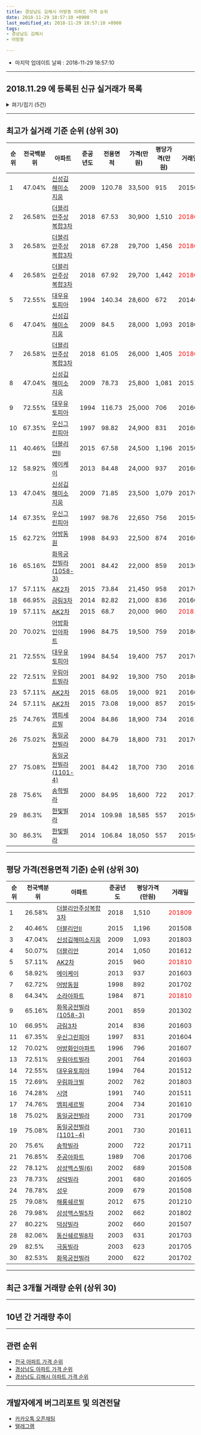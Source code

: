 ```yaml
---
title: 경상남도 김해시 어방동 아파트 가격 순위
date: 2018-11-29 18:57:10 +0900
last_modified_at: 2018-11-29 18:57:10 +0900
tags:
- 경상남도 김해시
- 어방동

---
```


* 마지막 업데이트 날짜 : 2018-11-29 18:57:10

---

## 2018.11.29 에 등록된 신규 실거래가 목록

<details>
<summary>펴기/접기 (5건)</summary>
<div markdown="1">

|아파트|준공년도|전용면적|가격(만원)|평당가격(만원)|거래일|전국백분위|
|---|---|---|---|---|---|---|
|[대우유토피아](https://search.naver.com/search.naver?query=%EA%B2%BD%EC%83%81%EB%82%A8%EB%8F%84+%EA%B9%80%ED%95%B4%EC%8B%9C+%EC%96%B4%EB%B0%A9%EB%8F%99+%EB%8C%80%EC%9A%B0%EC%9C%A0%ED%86%A0%ED%94%BC%EC%95%84)|1994|59.99|9,500|522|<span style="color:red">201811</span>|72.55%|
|[대우유토피아](https://search.naver.com/search.naver?query=%EA%B2%BD%EC%83%81%EB%82%A8%EB%8F%84+%EA%B9%80%ED%95%B4%EC%8B%9C+%EC%96%B4%EB%B0%A9%EB%8F%99+%EB%8C%80%EC%9A%B0%EC%9C%A0%ED%86%A0%ED%94%BC%EC%95%84)|1994|77.56|13,300|565|<span style="color:red">201811</span>|72.55%|
|[대우유토피아](https://search.naver.com/search.naver?query=%EA%B2%BD%EC%83%81%EB%82%A8%EB%8F%84+%EA%B9%80%ED%95%B4%EC%8B%9C+%EC%96%B4%EB%B0%A9%EB%8F%99+%EB%8C%80%EC%9A%B0%EC%9C%A0%ED%86%A0%ED%94%BC%EC%95%84)|1994|84.54|15,300|597|<span style="color:red">201811</span>|72.55%|
|[어방화인아파트](https://search.naver.com/search.naver?query=%EA%B2%BD%EC%83%81%EB%82%A8%EB%8F%84+%EA%B9%80%ED%95%B4%EC%8B%9C+%EC%96%B4%EB%B0%A9%EB%8F%99+%EC%96%B4%EB%B0%A9%ED%99%94%EC%9D%B8%EC%95%84%ED%8C%8C%ED%8A%B8)|1996|59.84|11,600|639|<span style="color:red">201811</span>|70.02%|
|[효성빌라](https://search.naver.com/search.naver?query=%EA%B2%BD%EC%83%81%EB%82%A8%EB%8F%84+%EA%B9%80%ED%95%B4%EC%8B%9C+%EC%96%B4%EB%B0%A9%EB%8F%99+%ED%9A%A8%EC%84%B1%EB%B9%8C%EB%9D%BC)|2002|84.88|16,000|622|<span style="color:red">201811</span>|82.59%|


</div>
</details>

---

## 최고가 실거래 기준 순위 (상위 30)


|순위|전국백분위|아파트|준공년도|전용면적|가격(만원)|평당가격(만원)|거래일|
|---|---|---|---|---|---|---|---|
|1|47.04%|[신성김해미소지움](https://search.naver.com/search.naver?query=%EA%B2%BD%EC%83%81%EB%82%A8%EB%8F%84+%EA%B9%80%ED%95%B4%EC%8B%9C+%EC%96%B4%EB%B0%A9%EB%8F%99+%EC%8B%A0%EC%84%B1%EA%B9%80%ED%95%B4%EB%AF%B8%EC%86%8C%EC%A7%80%EC%9B%80)|2009|120.78|33,500|915|201504|
|2|26.58%|[더블리안주상복합3차](https://search.naver.com/search.naver?query=%EA%B2%BD%EC%83%81%EB%82%A8%EB%8F%84+%EA%B9%80%ED%95%B4%EC%8B%9C+%EC%96%B4%EB%B0%A9%EB%8F%99+%EB%8D%94%EB%B8%94%EB%A6%AC%EC%95%88%EC%A3%BC%EC%83%81%EB%B3%B5%ED%95%A93%EC%B0%A8)|2018|67.53|30,900|1,510|<span style="color:red">201809</span>|
|3|26.58%|[더블리안주상복합3차](https://search.naver.com/search.naver?query=%EA%B2%BD%EC%83%81%EB%82%A8%EB%8F%84+%EA%B9%80%ED%95%B4%EC%8B%9C+%EC%96%B4%EB%B0%A9%EB%8F%99+%EB%8D%94%EB%B8%94%EB%A6%AC%EC%95%88%EC%A3%BC%EC%83%81%EB%B3%B5%ED%95%A93%EC%B0%A8)|2018|67.28|29,700|1,456|<span style="color:red">201809</span>|
|4|26.58%|[더블리안주상복합3차](https://search.naver.com/search.naver?query=%EA%B2%BD%EC%83%81%EB%82%A8%EB%8F%84+%EA%B9%80%ED%95%B4%EC%8B%9C+%EC%96%B4%EB%B0%A9%EB%8F%99+%EB%8D%94%EB%B8%94%EB%A6%AC%EC%95%88%EC%A3%BC%EC%83%81%EB%B3%B5%ED%95%A93%EC%B0%A8)|2018|67.92|29,700|1,442|<span style="color:red">201809</span>|
|5|72.55%|[대우유토피아](https://search.naver.com/search.naver?query=%EA%B2%BD%EC%83%81%EB%82%A8%EB%8F%84+%EA%B9%80%ED%95%B4%EC%8B%9C+%EC%96%B4%EB%B0%A9%EB%8F%99+%EB%8C%80%EC%9A%B0%EC%9C%A0%ED%86%A0%ED%94%BC%EC%95%84)|1994|140.34|28,600|672|201408|
|6|47.04%|[신성김해미소지움](https://search.naver.com/search.naver?query=%EA%B2%BD%EC%83%81%EB%82%A8%EB%8F%84+%EA%B9%80%ED%95%B4%EC%8B%9C+%EC%96%B4%EB%B0%A9%EB%8F%99+%EC%8B%A0%EC%84%B1%EA%B9%80%ED%95%B4%EB%AF%B8%EC%86%8C%EC%A7%80%EC%9B%80)|2009|84.5|28,000|1,093|201803|
|7|26.58%|[더블리안주상복합3차](https://search.naver.com/search.naver?query=%EA%B2%BD%EC%83%81%EB%82%A8%EB%8F%84+%EA%B9%80%ED%95%B4%EC%8B%9C+%EC%96%B4%EB%B0%A9%EB%8F%99+%EB%8D%94%EB%B8%94%EB%A6%AC%EC%95%88%EC%A3%BC%EC%83%81%EB%B3%B5%ED%95%A93%EC%B0%A8)|2018|61.05|26,000|1,405|<span style="color:red">201809</span>|
|8|47.04%|[신성김해미소지움](https://search.naver.com/search.naver?query=%EA%B2%BD%EC%83%81%EB%82%A8%EB%8F%84+%EA%B9%80%ED%95%B4%EC%8B%9C+%EC%96%B4%EB%B0%A9%EB%8F%99+%EC%8B%A0%EC%84%B1%EA%B9%80%ED%95%B4%EB%AF%B8%EC%86%8C%EC%A7%80%EC%9B%80)|2009|78.73|25,800|1,081|201510|
|9|72.55%|[대우유토피아](https://search.naver.com/search.naver?query=%EA%B2%BD%EC%83%81%EB%82%A8%EB%8F%84+%EA%B9%80%ED%95%B4%EC%8B%9C+%EC%96%B4%EB%B0%A9%EB%8F%99+%EB%8C%80%EC%9A%B0%EC%9C%A0%ED%86%A0%ED%94%BC%EC%95%84)|1994|116.73|25,000|706|201604|
|10|67.35%|[우신그린피아](https://search.naver.com/search.naver?query=%EA%B2%BD%EC%83%81%EB%82%A8%EB%8F%84+%EA%B9%80%ED%95%B4%EC%8B%9C+%EC%96%B4%EB%B0%A9%EB%8F%99+%EC%9A%B0%EC%8B%A0%EA%B7%B8%EB%A6%B0%ED%94%BC%EC%95%84)|1997|98.82|24,900|831|201604|
|11|40.46%|[더블리안Ⅱ](https://search.naver.com/search.naver?query=%EA%B2%BD%EC%83%81%EB%82%A8%EB%8F%84+%EA%B9%80%ED%95%B4%EC%8B%9C+%EC%96%B4%EB%B0%A9%EB%8F%99+%EB%8D%94%EB%B8%94%EB%A6%AC%EC%95%88%E2%85%A1)|2015|67.58|24,500|1,196|201508|
|12|58.92%|[에이케이](https://search.naver.com/search.naver?query=%EA%B2%BD%EC%83%81%EB%82%A8%EB%8F%84+%EA%B9%80%ED%95%B4%EC%8B%9C+%EC%96%B4%EB%B0%A9%EB%8F%99+%EC%97%90%EC%9D%B4%EC%BC%80%EC%9D%B4)|2013|84.48|24,000|937|201603|
|13|47.04%|[신성김해미소지움](https://search.naver.com/search.naver?query=%EA%B2%BD%EC%83%81%EB%82%A8%EB%8F%84+%EA%B9%80%ED%95%B4%EC%8B%9C+%EC%96%B4%EB%B0%A9%EB%8F%99+%EC%8B%A0%EC%84%B1%EA%B9%80%ED%95%B4%EB%AF%B8%EC%86%8C%EC%A7%80%EC%9B%80)|2009|71.85|23,500|1,079|201704|
|14|67.35%|[우신그린피아](https://search.naver.com/search.naver?query=%EA%B2%BD%EC%83%81%EB%82%A8%EB%8F%84+%EA%B9%80%ED%95%B4%EC%8B%9C+%EC%96%B4%EB%B0%A9%EB%8F%99+%EC%9A%B0%EC%8B%A0%EA%B7%B8%EB%A6%B0%ED%94%BC%EC%95%84)|1997|98.76|22,650|756|201504|
|15|62.72%|[어방동원](https://search.naver.com/search.naver?query=%EA%B2%BD%EC%83%81%EB%82%A8%EB%8F%84+%EA%B9%80%ED%95%B4%EC%8B%9C+%EC%96%B4%EB%B0%A9%EB%8F%99+%EC%96%B4%EB%B0%A9%EB%8F%99%EC%9B%90)|1998|84.93|22,500|874|201602|
|16|65.16%|[화목궁전빌라(1058-3)](https://search.naver.com/search.naver?query=%EA%B2%BD%EC%83%81%EB%82%A8%EB%8F%84+%EA%B9%80%ED%95%B4%EC%8B%9C+%EC%96%B4%EB%B0%A9%EB%8F%99+%ED%99%94%EB%AA%A9%EA%B6%81%EC%A0%84%EB%B9%8C%EB%9D%BC%281058-3%29)|2001|84.42|22,000|859|201302|
|17|57.11%|[AK2차](https://search.naver.com/search.naver?query=%EA%B2%BD%EC%83%81%EB%82%A8%EB%8F%84+%EA%B9%80%ED%95%B4%EC%8B%9C+%EC%96%B4%EB%B0%A9%EB%8F%99+AK2%EC%B0%A8)|2015|73.84|21,450|958|201706|
|18|66.95%|[금림3차](https://search.naver.com/search.naver?query=%EA%B2%BD%EC%83%81%EB%82%A8%EB%8F%84+%EA%B9%80%ED%95%B4%EC%8B%9C+%EC%96%B4%EB%B0%A9%EB%8F%99+%EA%B8%88%EB%A6%BC3%EC%B0%A8)|2014|82.82|21,000|836|201603|
|19|57.11%|[AK2차](https://search.naver.com/search.naver?query=%EA%B2%BD%EC%83%81%EB%82%A8%EB%8F%84+%EA%B9%80%ED%95%B4%EC%8B%9C+%EC%96%B4%EB%B0%A9%EB%8F%99+AK2%EC%B0%A8)|2015|68.7|20,000|960|<span style="color:red">201810</span>|
|20|70.02%|[어방화인아파트](https://search.naver.com/search.naver?query=%EA%B2%BD%EC%83%81%EB%82%A8%EB%8F%84+%EA%B9%80%ED%95%B4%EC%8B%9C+%EC%96%B4%EB%B0%A9%EB%8F%99+%EC%96%B4%EB%B0%A9%ED%99%94%EC%9D%B8%EC%95%84%ED%8C%8C%ED%8A%B8)|1996|84.75|19,500|759|201802|
|21|72.55%|[대우유토피아](https://search.naver.com/search.naver?query=%EA%B2%BD%EC%83%81%EB%82%A8%EB%8F%84+%EA%B9%80%ED%95%B4%EC%8B%9C+%EC%96%B4%EB%B0%A9%EB%8F%99+%EB%8C%80%EC%9A%B0%EC%9C%A0%ED%86%A0%ED%94%BC%EC%95%84)|1994|84.54|19,400|757|201705|
|22|72.51%|[우림아트빌라](https://search.naver.com/search.naver?query=%EA%B2%BD%EC%83%81%EB%82%A8%EB%8F%84+%EA%B9%80%ED%95%B4%EC%8B%9C+%EC%96%B4%EB%B0%A9%EB%8F%99+%EC%9A%B0%EB%A6%BC%EC%95%84%ED%8A%B8%EB%B9%8C%EB%9D%BC)|2001|84.92|19,300|750|201804|
|23|57.11%|[AK2차](https://search.naver.com/search.naver?query=%EA%B2%BD%EC%83%81%EB%82%A8%EB%8F%84+%EA%B9%80%ED%95%B4%EC%8B%9C+%EC%96%B4%EB%B0%A9%EB%8F%99+AK2%EC%B0%A8)|2015|68.05|19,000|921|201602|
|24|57.11%|[AK2차](https://search.naver.com/search.naver?query=%EA%B2%BD%EC%83%81%EB%82%A8%EB%8F%84+%EA%B9%80%ED%95%B4%EC%8B%9C+%EC%96%B4%EB%B0%A9%EB%8F%99+AK2%EC%B0%A8)|2015|73.08|19,000|857|201509|
|25|74.76%|[엠피세르빌](https://search.naver.com/search.naver?query=%EA%B2%BD%EC%83%81%EB%82%A8%EB%8F%84+%EA%B9%80%ED%95%B4%EC%8B%9C+%EC%96%B4%EB%B0%A9%EB%8F%99+%EC%97%A0%ED%94%BC%EC%84%B8%EB%A5%B4%EB%B9%8C)|2004|84.86|18,900|734|201610|
|26|75.02%|[동일궁전빌라](https://search.naver.com/search.naver?query=%EA%B2%BD%EC%83%81%EB%82%A8%EB%8F%84+%EA%B9%80%ED%95%B4%EC%8B%9C+%EC%96%B4%EB%B0%A9%EB%8F%99+%EB%8F%99%EC%9D%BC%EA%B6%81%EC%A0%84%EB%B9%8C%EB%9D%BC)|2000|84.79|18,800|731|201709|
|27|75.08%|[동일궁전빌라(1101-4)](https://search.naver.com/search.naver?query=%EA%B2%BD%EC%83%81%EB%82%A8%EB%8F%84+%EA%B9%80%ED%95%B4%EC%8B%9C+%EC%96%B4%EB%B0%A9%EB%8F%99+%EB%8F%99%EC%9D%BC%EA%B6%81%EC%A0%84%EB%B9%8C%EB%9D%BC%281101-4%29)|2001|84.42|18,700|730|201611|
|28|75.6%|[송학빌라](https://search.naver.com/search.naver?query=%EA%B2%BD%EC%83%81%EB%82%A8%EB%8F%84+%EA%B9%80%ED%95%B4%EC%8B%9C+%EC%96%B4%EB%B0%A9%EB%8F%99+%EC%86%A1%ED%95%99%EB%B9%8C%EB%9D%BC)|2000|84.95|18,600|722|201711|
|29|86.3%|[한빛빌라](https://search.naver.com/search.naver?query=%EA%B2%BD%EC%83%81%EB%82%A8%EB%8F%84+%EA%B9%80%ED%95%B4%EC%8B%9C+%EC%96%B4%EB%B0%A9%EB%8F%99+%ED%95%9C%EB%B9%9B%EB%B9%8C%EB%9D%BC)|2014|109.98|18,585|557|201502|
|30|86.3%|[한빛빌라](https://search.naver.com/search.naver?query=%EA%B2%BD%EC%83%81%EB%82%A8%EB%8F%84+%EA%B9%80%ED%95%B4%EC%8B%9C+%EC%96%B4%EB%B0%A9%EB%8F%99+%ED%95%9C%EB%B9%9B%EB%B9%8C%EB%9D%BC)|2014|106.84|18,050|557|201502|


---

## 평당 가격(전용면적 기준) 순위 (상위 30)


|순위|전국백분위|아파트|준공년도|평당가격(만원)|거래일|
|---|---|---|---|---|---|
|1|26.58%|[더블리안주상복합3차](https://search.naver.com/search.naver?query=%EA%B2%BD%EC%83%81%EB%82%A8%EB%8F%84+%EA%B9%80%ED%95%B4%EC%8B%9C+%EC%96%B4%EB%B0%A9%EB%8F%99+%EB%8D%94%EB%B8%94%EB%A6%AC%EC%95%88%EC%A3%BC%EC%83%81%EB%B3%B5%ED%95%A93%EC%B0%A8)|2018|1,510|<span style="color:red">201809</span>|
|2|40.46%|[더블리안Ⅱ](https://search.naver.com/search.naver?query=%EA%B2%BD%EC%83%81%EB%82%A8%EB%8F%84+%EA%B9%80%ED%95%B4%EC%8B%9C+%EC%96%B4%EB%B0%A9%EB%8F%99+%EB%8D%94%EB%B8%94%EB%A6%AC%EC%95%88%E2%85%A1)|2015|1,196|201508|
|3|47.04%|[신성김해미소지움](https://search.naver.com/search.naver?query=%EA%B2%BD%EC%83%81%EB%82%A8%EB%8F%84+%EA%B9%80%ED%95%B4%EC%8B%9C+%EC%96%B4%EB%B0%A9%EB%8F%99+%EC%8B%A0%EC%84%B1%EA%B9%80%ED%95%B4%EB%AF%B8%EC%86%8C%EC%A7%80%EC%9B%80)|2009|1,093|201803|
|4|50.07%|[더블리안](https://search.naver.com/search.naver?query=%EA%B2%BD%EC%83%81%EB%82%A8%EB%8F%84+%EA%B9%80%ED%95%B4%EC%8B%9C+%EC%96%B4%EB%B0%A9%EB%8F%99+%EB%8D%94%EB%B8%94%EB%A6%AC%EC%95%88)|2014|1,050|201612|
|5|57.11%|[AK2차](https://search.naver.com/search.naver?query=%EA%B2%BD%EC%83%81%EB%82%A8%EB%8F%84+%EA%B9%80%ED%95%B4%EC%8B%9C+%EC%96%B4%EB%B0%A9%EB%8F%99+AK2%EC%B0%A8)|2015|960|<span style="color:red">201810</span>|
|6|58.92%|[에이케이](https://search.naver.com/search.naver?query=%EA%B2%BD%EC%83%81%EB%82%A8%EB%8F%84+%EA%B9%80%ED%95%B4%EC%8B%9C+%EC%96%B4%EB%B0%A9%EB%8F%99+%EC%97%90%EC%9D%B4%EC%BC%80%EC%9D%B4)|2013|937|201603|
|7|62.72%|[어방동원](https://search.naver.com/search.naver?query=%EA%B2%BD%EC%83%81%EB%82%A8%EB%8F%84+%EA%B9%80%ED%95%B4%EC%8B%9C+%EC%96%B4%EB%B0%A9%EB%8F%99+%EC%96%B4%EB%B0%A9%EB%8F%99%EC%9B%90)|1998|892|201702|
|8|64.34%|[소라아파트](https://search.naver.com/search.naver?query=%EA%B2%BD%EC%83%81%EB%82%A8%EB%8F%84+%EA%B9%80%ED%95%B4%EC%8B%9C+%EC%96%B4%EB%B0%A9%EB%8F%99+%EC%86%8C%EB%9D%BC%EC%95%84%ED%8C%8C%ED%8A%B8)|1984|871|<span style="color:red">201810</span>|
|9|65.16%|[화목궁전빌라(1058-3)](https://search.naver.com/search.naver?query=%EA%B2%BD%EC%83%81%EB%82%A8%EB%8F%84+%EA%B9%80%ED%95%B4%EC%8B%9C+%EC%96%B4%EB%B0%A9%EB%8F%99+%ED%99%94%EB%AA%A9%EA%B6%81%EC%A0%84%EB%B9%8C%EB%9D%BC%281058-3%29)|2001|859|201302|
|10|66.95%|[금림3차](https://search.naver.com/search.naver?query=%EA%B2%BD%EC%83%81%EB%82%A8%EB%8F%84+%EA%B9%80%ED%95%B4%EC%8B%9C+%EC%96%B4%EB%B0%A9%EB%8F%99+%EA%B8%88%EB%A6%BC3%EC%B0%A8)|2014|836|201603|
|11|67.35%|[우신그린피아](https://search.naver.com/search.naver?query=%EA%B2%BD%EC%83%81%EB%82%A8%EB%8F%84+%EA%B9%80%ED%95%B4%EC%8B%9C+%EC%96%B4%EB%B0%A9%EB%8F%99+%EC%9A%B0%EC%8B%A0%EA%B7%B8%EB%A6%B0%ED%94%BC%EC%95%84)|1997|831|201604|
|12|70.02%|[어방화인아파트](https://search.naver.com/search.naver?query=%EA%B2%BD%EC%83%81%EB%82%A8%EB%8F%84+%EA%B9%80%ED%95%B4%EC%8B%9C+%EC%96%B4%EB%B0%A9%EB%8F%99+%EC%96%B4%EB%B0%A9%ED%99%94%EC%9D%B8%EC%95%84%ED%8C%8C%ED%8A%B8)|1996|796|201607|
|13|72.51%|[우림아트빌라](https://search.naver.com/search.naver?query=%EA%B2%BD%EC%83%81%EB%82%A8%EB%8F%84+%EA%B9%80%ED%95%B4%EC%8B%9C+%EC%96%B4%EB%B0%A9%EB%8F%99+%EC%9A%B0%EB%A6%BC%EC%95%84%ED%8A%B8%EB%B9%8C%EB%9D%BC)|2001|764|201603|
|14|72.55%|[대우유토피아](https://search.naver.com/search.naver?query=%EA%B2%BD%EC%83%81%EB%82%A8%EB%8F%84+%EA%B9%80%ED%95%B4%EC%8B%9C+%EC%96%B4%EB%B0%A9%EB%8F%99+%EB%8C%80%EC%9A%B0%EC%9C%A0%ED%86%A0%ED%94%BC%EC%95%84)|1994|764|201512|
|15|72.69%|[우림파크빌](https://search.naver.com/search.naver?query=%EA%B2%BD%EC%83%81%EB%82%A8%EB%8F%84+%EA%B9%80%ED%95%B4%EC%8B%9C+%EC%96%B4%EB%B0%A9%EB%8F%99+%EC%9A%B0%EB%A6%BC%ED%8C%8C%ED%81%AC%EB%B9%8C)|2002|762|201803|
|16|74.28%|[시영](https://search.naver.com/search.naver?query=%EA%B2%BD%EC%83%81%EB%82%A8%EB%8F%84+%EA%B9%80%ED%95%B4%EC%8B%9C+%EC%96%B4%EB%B0%A9%EB%8F%99+%EC%8B%9C%EC%98%81)|1991|740|201511|
|17|74.76%|[엠피세르빌](https://search.naver.com/search.naver?query=%EA%B2%BD%EC%83%81%EB%82%A8%EB%8F%84+%EA%B9%80%ED%95%B4%EC%8B%9C+%EC%96%B4%EB%B0%A9%EB%8F%99+%EC%97%A0%ED%94%BC%EC%84%B8%EB%A5%B4%EB%B9%8C)|2004|734|201610|
|18|75.02%|[동일궁전빌라](https://search.naver.com/search.naver?query=%EA%B2%BD%EC%83%81%EB%82%A8%EB%8F%84+%EA%B9%80%ED%95%B4%EC%8B%9C+%EC%96%B4%EB%B0%A9%EB%8F%99+%EB%8F%99%EC%9D%BC%EA%B6%81%EC%A0%84%EB%B9%8C%EB%9D%BC)|2000|731|201709|
|19|75.08%|[동일궁전빌라(1101-4)](https://search.naver.com/search.naver?query=%EA%B2%BD%EC%83%81%EB%82%A8%EB%8F%84+%EA%B9%80%ED%95%B4%EC%8B%9C+%EC%96%B4%EB%B0%A9%EB%8F%99+%EB%8F%99%EC%9D%BC%EA%B6%81%EC%A0%84%EB%B9%8C%EB%9D%BC%281101-4%29)|2001|730|201611|
|20|75.6%|[송학빌라](https://search.naver.com/search.naver?query=%EA%B2%BD%EC%83%81%EB%82%A8%EB%8F%84+%EA%B9%80%ED%95%B4%EC%8B%9C+%EC%96%B4%EB%B0%A9%EB%8F%99+%EC%86%A1%ED%95%99%EB%B9%8C%EB%9D%BC)|2000|722|201711|
|21|76.85%|[주공아파트](https://search.naver.com/search.naver?query=%EA%B2%BD%EC%83%81%EB%82%A8%EB%8F%84+%EA%B9%80%ED%95%B4%EC%8B%9C+%EC%96%B4%EB%B0%A9%EB%8F%99+%EC%A3%BC%EA%B3%B5%EC%95%84%ED%8C%8C%ED%8A%B8)|1989|706|201706|
|22|78.12%|[삼성멕스빌(6)](https://search.naver.com/search.naver?query=%EA%B2%BD%EC%83%81%EB%82%A8%EB%8F%84+%EA%B9%80%ED%95%B4%EC%8B%9C+%EC%96%B4%EB%B0%A9%EB%8F%99+%EC%82%BC%EC%84%B1%EB%A9%95%EC%8A%A4%EB%B9%8C%286%29)|2002|689|201508|
|23|78.73%|[삼덕빌라](https://search.naver.com/search.naver?query=%EA%B2%BD%EC%83%81%EB%82%A8%EB%8F%84+%EA%B9%80%ED%95%B4%EC%8B%9C+%EC%96%B4%EB%B0%A9%EB%8F%99+%EC%82%BC%EB%8D%95%EB%B9%8C%EB%9D%BC)|2001|680|201605|
|24|78.78%|[성우](https://search.naver.com/search.naver?query=%EA%B2%BD%EC%83%81%EB%82%A8%EB%8F%84+%EA%B9%80%ED%95%B4%EC%8B%9C+%EC%96%B4%EB%B0%A9%EB%8F%99+%EC%84%B1%EC%9A%B0)|2009|679|201508|
|25|79.08%|[해룡쉐르빌](https://search.naver.com/search.naver?query=%EA%B2%BD%EC%83%81%EB%82%A8%EB%8F%84+%EA%B9%80%ED%95%B4%EC%8B%9C+%EC%96%B4%EB%B0%A9%EB%8F%99+%ED%95%B4%EB%A3%A1%EC%89%90%EB%A5%B4%EB%B9%8C)|2012|675|201210|
|26|79.98%|[삼성맥스빌5차](https://search.naver.com/search.naver?query=%EA%B2%BD%EC%83%81%EB%82%A8%EB%8F%84+%EA%B9%80%ED%95%B4%EC%8B%9C+%EC%96%B4%EB%B0%A9%EB%8F%99+%EC%82%BC%EC%84%B1%EB%A7%A5%EC%8A%A4%EB%B9%8C5%EC%B0%A8)|2002|662|201802|
|27|80.22%|[덕삼빌라](https://search.naver.com/search.naver?query=%EA%B2%BD%EC%83%81%EB%82%A8%EB%8F%84+%EA%B9%80%ED%95%B4%EC%8B%9C+%EC%96%B4%EB%B0%A9%EB%8F%99+%EB%8D%95%EC%82%BC%EB%B9%8C%EB%9D%BC)|2002|660|201507|
|28|82.06%|[동신쉐르빌8차](https://search.naver.com/search.naver?query=%EA%B2%BD%EC%83%81%EB%82%A8%EB%8F%84+%EA%B9%80%ED%95%B4%EC%8B%9C+%EC%96%B4%EB%B0%A9%EB%8F%99+%EB%8F%99%EC%8B%A0%EC%89%90%EB%A5%B4%EB%B9%8C8%EC%B0%A8)|2003|631|201703|
|29|82.5%|[극동빌라](https://search.naver.com/search.naver?query=%EA%B2%BD%EC%83%81%EB%82%A8%EB%8F%84+%EA%B9%80%ED%95%B4%EC%8B%9C+%EC%96%B4%EB%B0%A9%EB%8F%99+%EA%B7%B9%EB%8F%99%EB%B9%8C%EB%9D%BC)|2003|623|201705|
|30|82.53%|[화목궁전빌라](https://search.naver.com/search.naver?query=%EA%B2%BD%EC%83%81%EB%82%A8%EB%8F%84+%EA%B9%80%ED%95%B4%EC%8B%9C+%EC%96%B4%EB%B0%A9%EB%8F%99+%ED%99%94%EB%AA%A9%EA%B6%81%EC%A0%84%EB%B9%8C%EB%9D%BC)|2000|622|201702|


---

## 최근 3개월 거래량 순위 (상위 30)


<div style="width:100%;">
    <canvas id="deal_count_ranking" height="250"></canvas>
</div>


<script>
new Chart(document.getElementById("deal_count_ranking"), {
    type: 'horizontalBar',
    data: {
        labels: ['대우유토피아', '더블리안주상복합3차', '어방동원', '어방화인아파트', '소라아파트', '시영', '우신그린피아', '주공아파트', '효성빌라', '엠피세르빌', '영진아트빌(2)', '신성김해미소지움', '해룡쉐르빌', '더블리안', 'AK2차'],
        datasets: [{
            label: '실거래 수',
            data: [19, 15, 7, 4, 3, 2, 2, 1, 1, 1, 1, 1, 1, 1, 1],
            borderColor: "rgba(255, 0, 128, 1)",
            backgroundColor: "rgba(255, 0, 128, 0.5)",
            fill: false,
        }]
    },
    options: {
        responsive: true,
        title: {
            display: true,
            text: '최근 3개월 거래량 순위'
        },
        tooltips: {
            mode: 'index',
            intersect: false,
            callbacks: {
                title: function(tooltipItems, data) {
                    return "실거래 수:";
                },
                label: function(tooltipItem, data) {
                    return data.labels[tooltipItem.index] + ": " + tooltipItem.xLabel;
                }
            }
        },
        hover: {
            mode: 'nearest',
            intersect: true
        },
        scales: {
            xAxes: [{
                display: true,
                scaleLabel: {
                    display: true,
                    labelString: '실거래 수'
                },
                ticks: {
                    suggestedMin: 0,
                }
            }],
            yAxes: [{
                display: true,
                ticks: {
                    autoSkip: false,
                    callback: function(value, index, values) {
                        if (value.length > 15)
                            return value.substr(0, 13) + "...";
                        else
                            return value;
                    }
                },
                scaleLabel: {
                    display: false,
                }
            }]
        }
    }
});

</script>


---

## 10년 간 거래량 추이


<div style="width:100%;">
    <canvas id="deal_progress" height="250"></canvas>
</div>

<script>
new Chart(document.getElementById("deal_progress"), {
    type: 'line',
    data: {
        labels: ['200811','200812','200901','200902','200903','200904','200905','200906','200907','200908','200909','200910','200911','200912','201001','201002','201003','201004','201005','201006','201007','201008','201009','201010','201011','201012','201101','201102','201103','201104','201105','201106','201107','201108','201109','201110','201111','201112','201201','201202','201203','201204','201205','201206','201207','201208','201209','201210','201211','201212','201301','201302','201303','201304','201305','201306','201307','201308','201309','201310','201311','201312','201401','201402','201403','201404','201405','201406','201407','201408','201409','201410','201411','201412','201501','201502','201503','201504','201505','201506','201507','201508','201509','201510','201511','201512','201601','201602','201603','201604','201605','201606','201607','201608','201609','201610','201611','201612','201701','201702','201703','201704','201705','201706','201707','201708','201709','201710','201711','201712','201801','201802','201803','201804','201805','201806','201807','201808','201809','201810','201811'],
        datasets: [{
            label: '실거래 수',
            pointRadius: 1,
            data: [25, 23, 24, 48, 44, 37, 36, 48, 36, 42, 58, 65, 43, 50, 63, 65, 67, 46, 51, 45, 34, 40, 36, 52, 52, 44, 51, 38, 42, 28, 21, 22, 16, 26, 21, 23, 30, 19, 14, 31, 38, 26, 35, 21, 25, 21, 28, 52, 33, 27, 21, 33, 42, 52, 41, 53, 24, 23, 30, 58, 36, 34, 33, 31, 56, 45, 40, 37, 39, 50, 49, 59, 27, 40, 48, 45, 75, 57, 46, 58, 48, 50, 57, 56, 38, 39, 30, 32, 51, 28, 37, 36, 30, 39, 35, 36, 26, 29, 29, 29, 33, 37, 32, 41, 28, 17, 25, 12, 26, 14, 21, 21, 22, 28, 12, 20, 13, 16, 30, 21, 9],
            borderColor: "rgba(255, 201, 14, 1)",
            backgroundColor: "rgba(255, 201, 14, 0.5)",
            fill: true,
        }]
    },
    options: {
        responsive: true,
        title: {
            display: true,
            text: '10년간 거래량 추이'
        },
        tooltips: {
            mode: 'index',
            intersect: false,
        },
        hover: {
            mode: 'nearest',
            intersect: true
        },
        scales: {
            xAxes: [{
                display: true,
                scaleLabel: {
                    display: true,
                    labelString: '년/월'
                }
            }],
            yAxes: [{
                display: true,
                ticks: {
                    suggestedMin: 0,
                },
                scaleLabel: {
                    display: true,
                    labelString: '실거래 수'
                }
            }]
        }
    }
});

</script>


---

## 관련 순위

- [전국 아파트 가격 순위](https://inasie.github.io/apt-ranking/전국)
- [경상남도 아파트 가격 순위](https://inasie.github.io/apt-ranking/경상남도)
- [경상남도 김해시 아파트 가격 순위](https://inasie.github.io/apt-ranking/경상남도-김해시)


---

## 개발자에게 버그리포트 및 의견전달

- [카카오톡 오픈채팅](https://open.kakao.com/o/gLJUAP4)
- [텔레그램](https://t.me/inasie)

